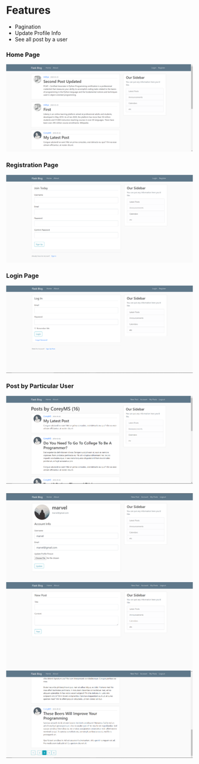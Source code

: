 # Features
* Pagination
* Update Profile Info
* See all post by a user 
### Home Page
![](Screenshots/1.png)
### Registration Page
![](Screenshots/2.png)
### Login Page
![](Screenshots/4.png)
### Post by Particular User
![](Screenshots/3.png)
### 
![](Screenshots/5.png)
![](Screenshots/6.png)
![](Screenshots/7.png)
